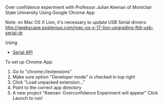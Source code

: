 Over confidence experiment with Professor Julian Keenan of Montclair State University
Using Google Chrome App

Note: on Mac OS X Lion, it's necessary to update USB Serial drivers:
http://geekscape.posterous.com/mac-os-x-17-lion-upgrading-ftdi-usb-serial-dr


Using 
* [Serial API](http://developer.chrome.com/apps/app.hardware.html#serial)



To set up Chrome App:
1. Go to "chrome://extensions"
2. Make sure option "Developer mode" is checked in top right
3. Click "Load unpacked extension..."
4. Point to the correct app directory
5. A new project "Keenan: Overconfidence Experiment will appear" Click Launch to run!

